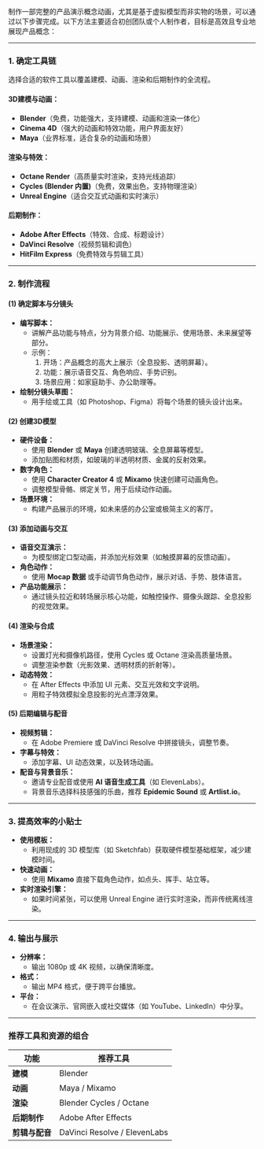 制作一部完整的产品演示概念动画，尤其是基于虚拟模型而非实物的场景，可以通过以下步骤完成。以下方法主要适合初创团队或个人制作者，目标是高效且专业地展现产品概念：

---

### **1. 确定工具链**

选择合适的软件工具以覆盖建模、动画、渲染和后期制作的全流程。

#### **3D建模与动画：**

- **Blender**（免费，功能强大，支持建模、动画和渲染一体化）
- **Cinema 4D**（强大的动画和特效功能，用户界面友好）
- **Maya**（业界标准，适合复杂的动画和场景）

#### **渲染与特效：**

- **Octane Render**（高质量实时渲染，支持光线追踪）
- **Cycles (Blender 内置)**（免费，效果出色，支持物理渲染）
- **Unreal Engine**（适合交互式动画和实时演示）

#### **后期制作：**

- **Adobe After Effects**（特效、合成、标题设计）
- **DaVinci Resolve**（视频剪辑和调色）
- **HitFilm Express**（免费特效与剪辑工具）

---

### **2. 制作流程**

#### **(1) 确定脚本与分镜头**

- **编写脚本：**
    - 讲解产品功能与特点，分为背景介绍、功能展示、使用场景、未来展望等部分。
    - 示例：
        1. 开场：产品概念的高大上展示（全息投影、透明屏幕）。
        2. 功能：展示语音交互、角色响应、手势识别。
        3. 场景应用：如家庭助手、办公助理等。
- **绘制分镜头草图：**
    - 用手绘或工具（如 Photoshop、Figma）将每个场景的镜头设计出来。

#### **(2) 创建3D模型**

- **硬件设备：**
    - 使用 **Blender** 或 **Maya** 创建透明玻璃、全息屏幕等模型。
    - 添加贴图和材质，如玻璃的半透明材质、金属的反射效果。
- **数字角色：**
    - 使用 **Character Creator 4** 或 **Mixamo** 快速创建可动画角色。
    - 调整模型骨骼、绑定关节，用于后续动作动画。
- **场景环境：**
    - 构建产品展示的环境，如未来感的办公室或极简主义的客厅。

#### **(3) 添加动画与交互**

- **语音交互演示：**
    - 为模型绑定口型动画，并添加光标效果（如触摸屏幕的反馈动画）。
- **角色动作：**
    - 使用 **Mocap 数据** 或手动调节角色动作，展示对话、手势、肢体语言。
- **产品功能展示：**
    - 通过镜头拉近和转场展示核心功能，如触控操作、摄像头跟踪、全息投影的视觉效果。

#### **(4) 渲染与合成**

- **场景渲染：**
    - 设置灯光和摄像机路径，使用 Cycles 或 Octane 渲染高质量场景。
    - 调整渲染参数（光影效果、透明材质的折射等）。
- **动态特效：**
    - 在 After Effects 中添加 UI 元素、交互光效和文字说明。
    - 用粒子特效模拟全息投影的光点漂浮效果。

#### **(5) 后期编辑与配音**

- **视频剪辑：**
    - 在 Adobe Premiere 或 DaVinci Resolve 中拼接镜头，调整节奏。
- **字幕与特效：**
    - 添加字幕、UI 动态效果，以及转场动画。
- **配音与背景音乐：**
    - 邀请专业配音或使用 **AI 语音生成工具**（如 ElevenLabs）。
    - 背景音乐选择科技感强的乐曲，推荐 **Epidemic Sound** 或 **Artlist.io**。

---

### **3. 提高效率的小贴士**

- **使用模板：**
    - 利用现成的 3D 模型库（如 Sketchfab）获取硬件模型基础框架，减少建模时间。
- **快速动画：**
    - 使用 **Mixamo** 直接下载角色动作，如点头、挥手、站立等。
- **实时渲染引擎：**
    - 如果时间紧张，可以使用 Unreal Engine 进行实时渲染，而非传统离线渲染。

---

### **4. 输出与展示**

- **分辨率：**
    - 输出 1080p 或 4K 视频，以确保清晰度。
- **格式：**
    - 输出 MP4 格式，便于跨平台播放。
- **平台：**
    - 在会议演示、官网嵌入或社交媒体（如 YouTube、LinkedIn）中分享。

---

### 推荐工具和资源的组合

|功能|推荐工具|
|---|---|
|**建模**|Blender|
|**动画**|Maya / Mixamo|
|**渲染**|Blender Cycles / Octane|
|**后期制作**|Adobe After Effects|
|**剪辑与配音**|DaVinci Resolve / ElevenLabs|

